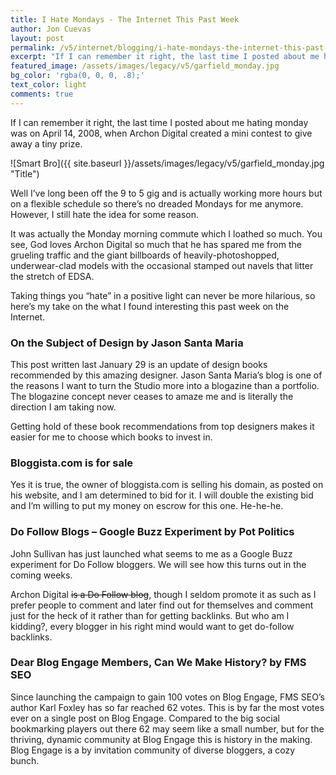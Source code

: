 ```yaml
---
title: I Hate Mondays - The Internet This Past Week
author: Jon Cuevas
layout: post
permalink: /v5/internet/blogging/i-hate-mondays-the-internet-this-past-week/
excerpt: "If I can remember it right, the last time I posted about me hating monday was on April 14, 2008, when Archon Digital created a mini contest to give away a tiny prize."
featured_image: /assets/images/legacy/v5/garfield_monday.jpg
bg_color: 'rgba(0, 0, 0, .8);'
text_color: light
comments: true
---
```

<p class="lead">If I can remember it right, the last time I posted about me hating monday was on April 14, 2008, when Archon Digital created a mini contest to give away a tiny prize.</p>

![Smart Bro]({{ site.baseurl }}/assets/images/legacy/v5/garfield_monday.jpg "Title")

Well I’ve long been off the 9 to 5 gig and is actually working more hours but on a flexible schedule so there’s no dreaded Mondays for me anymore. However, I still hate the idea for some reason.

It was actually the Monday morning commute which I loathed so much. You see, God loves Archon Digital so much that he has spared me from the grueling traffic and the giant billboards of heavily-photoshopped, underwear-clad models with the occasional stamped out navels that litter the stretch of EDSA.

Taking things you “hate” in a positive light can never be more hilarious, so here’s my take on the what I found interesting this past week on the Internet.

### On the Subject of Design by Jason Santa Maria

This post written last January 29 is an update of design books recommended by this amazing designer. Jason Santa Maria’s blog is one of the reasons I want to turn the Studio more into a blogazine than a portfolio. The blogazine concept never ceases to amaze me and is literally the direction I am taking now.

Getting hold of these book recommendations from top designers makes it easier for me to choose which books to invest in.

### Bloggista.com is for sale

Yes it is true, the owner of bloggista.com is selling his domain, as posted on his website, and I am determined to bid for it. I will double the existing bid and I’m willing to put my money on escrow for this one. He-he-he.

### Do Follow Blogs – Google Buzz Experiment by Pot Politics

John Sullivan has just launched what seems to me as a Google Buzz experiment for Do Follow bloggers. We will see how this turns out in the coming weeks.

Archon Digital <del>is a Do Follow blog</del>, though I seldom promote it as such as I prefer people to comment and later find out for themselves and comment just for the heck of it rather than for getting backlinks. But who am I kidding?, every blogger in his right mind would want to get do-follow backlinks.

### Dear Blog Engage Members, Can We Make History? by FMS SEO

Since launching the campaign to gain 100 votes on Blog Engage, FMS SEO’s author Karl Foxley has so far reached 62 votes. This is by far the most votes ever on a single post on Blog Engage. Compared to the big social bookmarking players out there 62 may seem like a small number, but for the thriving, dynamic community at Blog Engage this is history in the making. Blog Engage is a by invitation community of diverse bloggers, a cozy bunch.